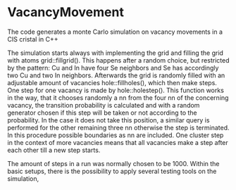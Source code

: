 # VacancyMovement
The code generates a monte Carlo simulation on vacancy movements in a CIS cristal in C++

The simulation starts always with implementing the grid and filling the grid with atoms grid::fillgrid(). 
This happens after a random choice, but restricted by the pattern: 
Cu and In have four Se neighbors and Se has accordingly two Cu and two In neighbors. 
Afterwards the grid is randomly filled with an adjustable amount of vacancies hole::fillholes(), which then make steps. 
One step for one vacancy is made by hole::holestep(). 
This function works in the way, that it chooses randomly a nn from the four nn of the concerning vacancy, 
the transition probability is calculated and with a random generator chosen
if this step will be taken or not according to the probability. 
In the case it does not take this position, a similar query is performed for the other remaining three nn 
otherwise the step is terminated. In this procedure possible boundaries as nn are included.
One cluster step in the context of more vacancies means that all vacancies make a step after each other till a new step starts. 

The amount of steps in a run was normally chosen to be 1000.
Within the basic setups, there is the possibility to apply several testing tools on the simulation,
